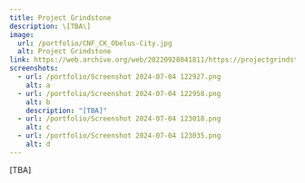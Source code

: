 ```yaml
---
title: Project Grindstone
description: \[TBA\]
image:
  url: /portfolio/CNF_CK_Obelus-City.jpg
  alt: Project Grindstone
link: https://web.archive.org/web/20220928041811/https://projectgrindstone.net/
screenshots:
  - url: /portfolio/Screenshot 2024-07-04 122927.png
    alt: a
  - url: /portfolio/Screenshot 2024-07-04 122958.png
    alt: b
    description: "[TBA]"
  - url: /portfolio/Screenshot 2024-07-04 123018.png
    alt: c
  - url: /portfolio/Screenshot 2024-07-04 123035.png
    alt: d
---
```

\[TBA\]